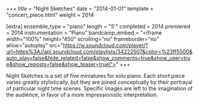 +++
title = "Night Sketches"
date = "2014-01-01"
template = "concert_piece.html"
weight = 2014

[extra]
ensemble_type = "piano"
length = "5'"
completed = 2014
premiered = 2014
instrumentation = "Piano"
bandcamp_embed = "<iframe width=\"100%\" height=\"450\" scrolling=\"no\" frameborder=\"no\" allow=\"autoplay\" src=\"https://w.soundcloud.com/player/?url=https%3A//api.soundcloud.com/playlists/34222507&color=%23ff5500&auto_play=false&hide_related=false&show_comments=true&show_user=true&show_reposts=false&show_teaser=true\"></iframe>"
+++

Night Sketches is a set of five miniatures for solo piano. Each short piece varies greatly stylistically, but they are joined conceptually by their portrayal of particular night time scenes. Specific images are left to the imagination of the audience, in favor of a more impressionistic interpretation.
